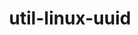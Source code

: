 ---
title: "util-linux-uuid"
layout: cache
category: package
meta: {"versions": ["2.36", "2.36.2"], "compilers": ["gcc@10.3.0", "gcc@7.3.1", "gcc@7.5.0", "gcc@8.1.0", "gcc@8.3.1", "gcc@8.4.1", "gcc@9.3.0", "intel@19.1.3.304"]}
spec_files: 
 - spec-0.json
 - spec-1.json
 - spec-2.json
 - spec-3.json
 - spec-4.json
 - spec-5.json
 - spec-6.json
 - spec-7.json
 - spec-8.json
 - spec-9.json
 - spec-10.json
 - spec-11.json
 - spec-12.json
 - spec-13.json
 - spec-14.json
 - spec-15.json
 - spec-16.json
 - spec-17.json
 - spec-18.json
 - spec-19.json
 - spec-20.json
 - spec-21.json
 - spec-22.json
 - spec-23.json
 - spec-24.json
spec_names:
 - 'util-linux-uuid@2.36%gcc@9.3.0 arch=linux-ubuntu20.04-x86_64'
 - 'util-linux-uuid@2.36.2%gcc@9.3.0 arch=linux-ubuntu20.04-ppc64le'
 - 'util-linux-uuid@2.36.2%gcc@8.3.1 arch=linux-rhel8-x86_64'
 - 'util-linux-uuid@2.36.2%gcc@9.3.0 arch=linux-ubuntu20.04-x86_64'
 - 'util-linux-uuid@2.36%gcc@9.3.0 arch=linux-ubuntu20.04-ppc64le'
 - 'util-linux-uuid@2.36.2%gcc@9.3.0 arch=linux-rhel7-x86_64'
 - 'util-linux-uuid@2.36%gcc@7.5.0 arch=linux-ubuntu18.04-ppc64le'
 - 'util-linux-uuid@2.36.2%gcc@8.1.0 arch=linux-rhel7-ppc64le'
 - 'util-linux-uuid@2.36.2%gcc@8.4.1 arch=linux-rhel8-ppc64le'
 - 'util-linux-uuid@2.36%gcc@7.3.1 arch=linux-amzn2-x86_64'
 - 'util-linux-uuid@2.36%gcc@8.3.1 arch=linux-rhel8-ppc64le'
 - 'util-linux-uuid@2.36.2%gcc@9.3.0 arch=linux-rhel7-ppc64le'
 - 'util-linux-uuid@2.36.2%gcc@8.1.0 arch=linux-rhel7-x86_64'
 - 'util-linux-uuid@2.36.2%gcc@7.5.0 arch=linux-ubuntu18.04-x86_64'
 - 'util-linux-uuid@2.36%gcc@8.1.0 arch=linux-rhel7-x86_64'
 - 'util-linux-uuid@2.36%gcc@7.5.0 arch=linux-ubuntu18.04-x86_64'
 - 'util-linux-uuid@2.36%gcc@8.3.1 arch=linux-rhel8-x86_64'
 - 'util-linux-uuid@2.36.2%gcc@8.3.1 arch=linux-rhel8-ppc64le'
 - 'util-linux-uuid@2.36%gcc@8.1.0 arch=linux-rhel7-ppc64le'
 - 'util-linux-uuid@2.36.2%gcc@10.3.0 arch=linux-ubuntu21.04-x86_64'
 - 'util-linux-uuid@2.36.2%gcc@7.5.0 arch=linux-ubuntu18.04-ppc64le'
 - 'util-linux-uuid@2.36.2%gcc@10.3.0 arch=linux-ubuntu21.04-ppc64le'
 - 'util-linux-uuid@2.36.2%gcc@9.3.0 arch=cray-cnl7-haswell'
 - 'util-linux-uuid@2.36.2%gcc@8.4.1 arch=linux-rhel8-x86_64'
 - 'util-linux-uuid@2.36.2%intel@19.1.3.304 arch=cray-cnl7-haswell'
---